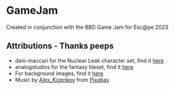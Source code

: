 # GameJam
Created in conjunction with the BBD Game Jam for Esc@pe 2023

## Attributions - Thanks peeps
- dani-maccari for the Nuclear Leak character set, find it [here](https://dani-maccari.itch.io/nuclear-leak-character-asset-pack)
- analogstudios for the fantasy tileset, find it [here](https://analogstudios.itch.io/fantasy)
- For background images, find it [here](https://www.vecteezy.com/vector-art/10825738-blue-background-random-minimalist-abstract-illustration-vector-for-logo-card-banner-web-and-printing")
- Music by <a href="https://pixabay.com/users/alex_kizenkov-33612407/?utm_source=link-attribution&utm_medium=referral&utm_campaign=music&utm_content=142966">Alex_Kizenkov</a> from <a href="https://pixabay.com/music//?utm_source=link-attribution&utm_medium=referral&utm_campaign=music&utm_content=142966">Pixabay</a>
